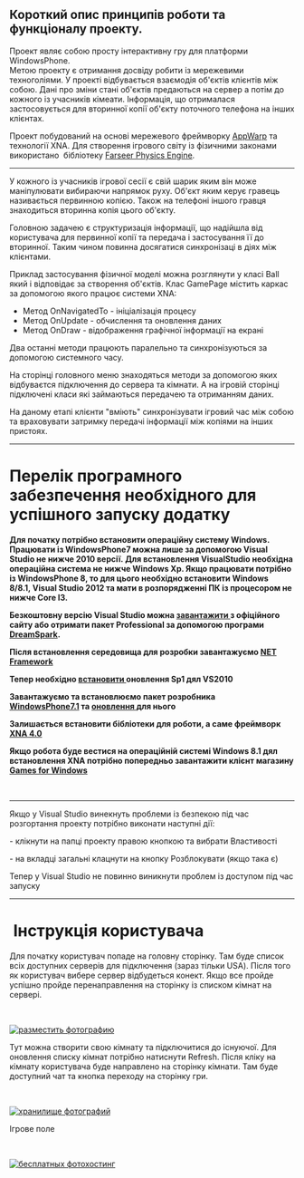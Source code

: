 <h2><strong>Короткий опис принципів роботи та функціоналу проекту.</strong></h2>

<p>Проект являє собою просту інтерактивну гру для платформи WindowsPhone.&nbsp;<br />
Метою проекту є отримання досвіду робити із мережевими техноголіями. У проекті відбувається взаємодія об&#39;єктів клієнтів між собою. Дані про зміни стані об&#39;єктів предаються на сервер а потім до кожного із учасників кімеати. Інформація, що отрималася застосовується для вторинної копії об&#39;єкту поточного телефона на інших клієнтах.&nbsp;</p>

<p>Проект побудований на основі мережевого фреймворку <a href="http://appwarp.shephertz.com/game-development-center/windows-game-developers-home/">A</a><a href="http://appwarp.shephertz.com/game-development-center/windows-game-developers-home/">ppWarp</a>&nbsp;та технології XNA. Для створення ігрового світу із фізичними законами використано &nbsp;бібліотеку&nbsp;<a href="http://farseerphysics.codeplex.com">Farseer Physics Engine</a>.&nbsp;</p>

<hr />
<p>У кожного із учасників ігрової сесії є свій шарик яким він може маніпулювати вибираючи напрямок руху. Об&#39;єкт яким керує гравець називається первинною копією. Також на телефоні іншого гравця знаходиться вторинна копія цього об&#39;єкту.&nbsp;</p>

<p>Головною задачею є структуризація інформації, що надійшла від користувача для первинної копії та передача і застосування її до вторинної. Таким чином повинна досягатися синхронізаці в діях між клієнтами.</p>

<p>Приклад застосування фізичної моделі можна розглянути у класі Ball який і відповідає за створення об&#39;єктів. Клас GamePage містить каркас за допомогою якого працює системи XNA:</p>

<ul>
	<li>Метод&nbsp;OnNavigatedTo - ініціалізація процесу</li>
	<li>Метод&nbsp;OnUpdate - обчислення та оновлення даних</li>
	<li>Метод&nbsp;OnDraw - відображення графічної інформації на екрані</li>
</ul>

<p>Два останні методи працюють паралельно та синхронізуються за допомогою системного часу.</p>

<p>На сторінці головного меню знаходяться методи за допомогою яких відбуваєтся підключення до сервера та кімнати. А на ігровій сторінці підключені класи які займаються передачею та отриманням даних.</p>

<p>На даному етапі клієнти &quot;вміють&quot; синхронізувати ігровий час між собою та враховувати затримку передачі інформації між копіями на інших пристоях.</p>

<hr />
<h1><strong>Перелік програмного забезпечення необхідного для успішного запуску додатку</strong></h1>

<p><strong>Для початку потрібно встановити операційну систему Windows. Працювати із WindowsPhone7 можна лише за допомогою Visual Studio не нижче 2010 версії.&nbsp;Для встановлення VisualStudio необхідна операційна система не нижче Windows Xp. Якщо працювати потрібно із WindowsPhone 8, то для цього необхідно встановити Windows 8/8.1,&nbsp;Visual Studio 2012 та мати в розпорядженні ПК із процесором не нижче&nbsp;Core I3. &nbsp;&nbsp;</strong></p>

<p><strong>Безкоштовну версію Visual Studio можна </strong><a href="http://www.microsoft.com/ru-ru/softmicrosoft/VisualStudioExpress.aspx"><strong>завантажити </strong></a><strong>з офіційного сайту або отримати пакет Professional за допомогою програми <a href="http://www.dreamspark.ru/">DreamSpark</a>.</strong></p>

<p><strong>Після встановлення середовища для розробки завантажуємо <a href="http://www.microsoft.com/ru-ru/download/details.aspx?id=17851">NET Framework</a></strong></p>

<p><strong>Тепер необхідно <a href="http://www.microsoft.com/ru-ru/download/details.aspx?id=23691">встановити </a>оновлення Sp1 дял VS2010 </strong></p>

<p><strong>Завантажуємо&nbsp;та встановлюємо&nbsp;пакет розробника <a href="http://www.microsoft.com/ru-ru/download/details.aspx?id=27570">WindowsPhone7.1</a>&nbsp;та <a href="http://www.microsoft.com/ru-ru/download/details.aspx?id=36474">оновлення </a>для нього</strong></p>

<p><strong>Залишається встановити бібліотеки для роботи, а саме фреймворк <a href="http://www.microsoft.com/en-us/download/details.aspx?id=23714">XNA 4.0</a></strong></p>

<p><strong>Якщо робота буде вестися на операційній системі Windows 8.1 дял встановлення XNA потрібно попередньо завантажити клієнт магазину <a href="http://www.xbox.com/ru-RU/Live/PC/DownloadClient">Games for Windows</a></strong></p>

<p>&nbsp;</p>

<hr />
<p>Якщо у Visual Studio&nbsp;винекнуть проблеми із безпекою&nbsp;під час розгортання проекту потрібно виконати наступні дії:</p>

<p>- клікнути на папці проекту правою кнопкою та вибрати Властивості</p>

<p>- на вкладці загальні клацнути на кнопку Розблокувати (якщо така є)</p>

<p>Тепер у Visual Studio не повинно виникнути проблем із доступом&nbsp;під час запуску&nbsp;&nbsp;</p>
<hr />
<h1>&nbsp;Інструкція користувача</h1>

<p>Для початку користувач попаде на головну сторінку. Там буде список всіх доступних серверів для підключення (зараз тільки USA). Після того як користувач вибере сервер відбудеться конект. Якщо все пройде успішно пройде перенаправлення на сторінку із списком кімнат на сервері.</p>

<p>&nbsp;</p>

<p><a href="http://www.imageup.ru/img216/1777479/rooms.jpg.html" target="_blank"><img alt="разместить фотографию" src="http://www.imageup.ru/img216/thumb/rooms1777479.jpg" /></a></p>

<p>Тут можна створити свою кімнату та підключитися до існуючої. Для оновлення списку кімнат потрібно натиснути Refresh. Після кліку на кімнату користувача буде направлено на сторінку кімнати. Там буде доступний чат та кнопка переходу на сторінку гри.</p>

<p>&nbsp;</p>

<p><a href="http://www.imageup.ru/img216/1777483/room.jpg.html" target="_blank"><img alt="хранилище фотографий" src="http://www.imageup.ru/img216/thumb/room1777483.jpg" /></a></p>

<p>Ігрове поле</p>

<p>&nbsp;</p>

<p><a href="http://www.imageup.ru/img216/1777493/game.jpg.html" target="_blank"><img alt="бесплатных фотохостинг" src="http://www.imageup.ru/img216/thumb/game1777493.jpg" /></a></p>
